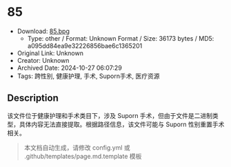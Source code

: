 # 85

- Download: [85.bpg](85.bpg)
    - Type: other / Format: Unknown Format / Size: 36173 bytes / MD5: a095dd84ea9e32226856bae6c1365201
- Original Link: Unknown
- Creator: Unknown
- Archived Date: 2024-10-27 06:07:29
- Tags: 跨性别, 健康护理, 手术, Suporn手术, 医疗资源

## Description

该文件位于健康护理和手术类目下，涉及 Suporn 手术，但由于文件是二进制类型，具体内容无法直接提取。根据路径信息，该文件可能与 Suporn 性别重置手术相关。

> 本文档自动生成，请修改 config.yml 或 .github/templates/page.md.template 模板
